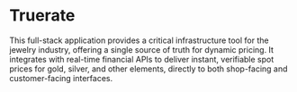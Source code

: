 # Truerate
This full-stack application provides a critical infrastructure tool for the jewelry industry, offering a single source of truth for dynamic pricing. It integrates with real-time financial APIs to deliver instant, verifiable spot prices for gold, silver, and other elements, directly to both shop-facing and customer-facing interfaces.
